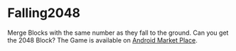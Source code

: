 # Falling2048

Merge Blocks with the same number as they fall to the ground. Can you get the 2048 Block? The Game is available on [Android Market Place](https://play.google.com/store/apps/details?id=com.infamous.pigeons.falling2048.blocks).
